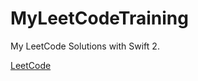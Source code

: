 # MyLeetCodeTraining

My LeetCode Solutions with Swift 2.

[LeetCode](https://leetcode.com/problemset/algorithms/)
